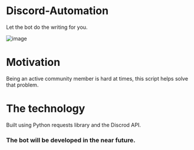 # Discord-Automation
Let the bot do the writing for you.

![image](https://user-images.githubusercontent.com/87335585/177186435-fa83a3dc-57a8-44e0-a594-f81646acef3b.png)
# Motivation
Being an active community member is hard at times, this script helps solve that problem.
# The technology
Built using Python requests library and the Discrod API.


### The bot will be developed in the near future.
